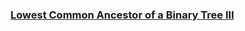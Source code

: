 ### [Lowest Common Ancestor of a Binary Tree III](https://leetcode.com/problems/lowest-common-ancestor-of-a-binary-tree-iii)

